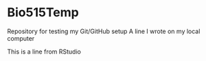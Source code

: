 # Bio515Temp
Repository for testing my Git/GitHub setup
A line I wrote on my local computer

This is a line from RStudio

